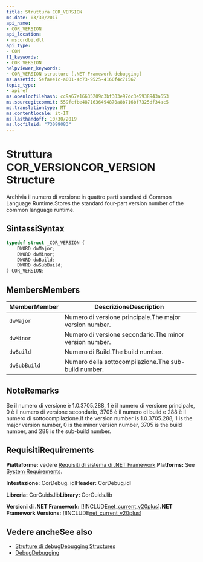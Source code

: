 ```yaml
---
title: Struttura COR_VERSION
ms.date: 03/30/2017
api_name:
- COR_VERSION
api_location:
- mscordbi.dll
api_type:
- COM
f1_keywords:
- COR_VERSION
helpviewer_keywords:
- COR_VERSION structure [.NET Framework debugging]
ms.assetid: 5efaee1c-a001-4c73-9525-4160f4c71567
topic_type:
- apiref
ms.openlocfilehash: cc9a67e16635209c3bf303e97dc3e5938943a653
ms.sourcegitcommit: 559fcfbe4871636494870a8b716bf7325df34ac5
ms.translationtype: MT
ms.contentlocale: it-IT
ms.lasthandoff: 10/30/2019
ms.locfileid: "73099083"
---
```

# <a name="cor_version-structure"></a><span data-ttu-id="1df6c-102">Struttura COR_VERSION</span><span class="sxs-lookup"><span data-stu-id="1df6c-102">COR_VERSION Structure</span></span>
<span data-ttu-id="1df6c-103">Archivia il numero di versione in quattro parti standard di Common Language Runtime.</span><span class="sxs-lookup"><span data-stu-id="1df6c-103">Stores the standard four-part version number of the common language runtime.</span></span>  
  
## <a name="syntax"></a><span data-ttu-id="1df6c-104">Sintassi</span><span class="sxs-lookup"><span data-stu-id="1df6c-104">Syntax</span></span>  
  
```cpp  
typedef struct _COR_VERSION {  
    DWORD dwMajor;  
    DWORD dwMinor;  
    DWORD dwBuild;  
    DWORD dwSubBuild;  
} COR_VERSION;  
```  
  
## <a name="members"></a><span data-ttu-id="1df6c-105">Members</span><span class="sxs-lookup"><span data-stu-id="1df6c-105">Members</span></span>  
  
|<span data-ttu-id="1df6c-106">Member</span><span class="sxs-lookup"><span data-stu-id="1df6c-106">Member</span></span>|<span data-ttu-id="1df6c-107">Descrizione</span><span class="sxs-lookup"><span data-stu-id="1df6c-107">Description</span></span>|  
|------------|-----------------|  
|`dwMajor`|<span data-ttu-id="1df6c-108">Numero di versione principale.</span><span class="sxs-lookup"><span data-stu-id="1df6c-108">The major version number.</span></span>|  
|`dwMinor`|<span data-ttu-id="1df6c-109">Numero di versione secondario.</span><span class="sxs-lookup"><span data-stu-id="1df6c-109">The minor version number.</span></span>|  
|`dwBuild`|<span data-ttu-id="1df6c-110">Numero di Build.</span><span class="sxs-lookup"><span data-stu-id="1df6c-110">The build number.</span></span>|  
|`dwSubBuild`|<span data-ttu-id="1df6c-111">Numero della sottocompilazione.</span><span class="sxs-lookup"><span data-stu-id="1df6c-111">The sub-build number.</span></span>|  
  
## <a name="remarks"></a><span data-ttu-id="1df6c-112">Note</span><span class="sxs-lookup"><span data-stu-id="1df6c-112">Remarks</span></span>  
 <span data-ttu-id="1df6c-113">Se il numero di versione è 1.0.3705.288, 1 è il numero di versione principale, 0 è il numero di versione secondario, 3705 è il numero di build e 288 è il numero di sottocompilazione.</span><span class="sxs-lookup"><span data-stu-id="1df6c-113">If the version number is 1.0.3705.288, 1 is the major version number, 0 is the minor version number, 3705 is the build number, and 288 is the sub-build number.</span></span>  
  
## <a name="requirements"></a><span data-ttu-id="1df6c-114">Requisiti</span><span class="sxs-lookup"><span data-stu-id="1df6c-114">Requirements</span></span>  
 <span data-ttu-id="1df6c-115">**Piattaforme:** vedere [Requisiti di sistema di .NET Framework](../../get-started/system-requirements.md).</span><span class="sxs-lookup"><span data-stu-id="1df6c-115">**Platforms:** See [System Requirements](../../get-started/system-requirements.md).</span></span>  
  
 <span data-ttu-id="1df6c-116">**Intestazione:** CorDebug. idl</span><span class="sxs-lookup"><span data-stu-id="1df6c-116">**Header:** CorDebug.idl</span></span>  
  
 <span data-ttu-id="1df6c-117">**Libreria:** CorGuids.lib</span><span class="sxs-lookup"><span data-stu-id="1df6c-117">**Library:** CorGuids.lib</span></span>  
  
 <span data-ttu-id="1df6c-118">**Versioni di .NET Framework:** [!INCLUDE[net_current_v20plus](../../../../includes/net-current-v20plus-md.md)]</span><span class="sxs-lookup"><span data-stu-id="1df6c-118">**.NET Framework Versions:** [!INCLUDE[net_current_v20plus](../../../../includes/net-current-v20plus-md.md)]</span></span>  
  
## <a name="see-also"></a><span data-ttu-id="1df6c-119">Vedere anche</span><span class="sxs-lookup"><span data-stu-id="1df6c-119">See also</span></span>

- [<span data-ttu-id="1df6c-120">Strutture di debug</span><span class="sxs-lookup"><span data-stu-id="1df6c-120">Debugging Structures</span></span>](debugging-structures.md)
- [<span data-ttu-id="1df6c-121">Debug</span><span class="sxs-lookup"><span data-stu-id="1df6c-121">Debugging</span></span>](index.md)

